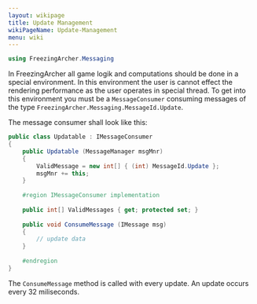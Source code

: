 ```yaml
---
layout: wikipage
title: Update Management
wikiPageName: Update-Management
menu: wiki
---
```


```c#
using FreezingArcher.Messaging
```

In FreezingArcher all game logik and computations should be done in a special environment. In this environment the user
is cannot effect the rendering performance as the user operates in special thread. To get into this environment you
must be a `MessageConsumer` consuming messages of the type `FreezingArcher.Messaging.MessageId.Update`.

The message consumer shall look like this:

```c#
public class Updatable : IMessageConsumer
{
    public Updatable (MessageManager msgMnr)
    {
        ValidMessage = new int[] { (int) MessageId.Update };
        msgMnr += this;
    }
    
    #region IMessageConsumer implementation
    
    public int[] ValidMessages { get; protected set; }
    
    public void ConsumeMessage (IMessage msg)
    {
        // update data
    }
    
    #endregion
}
```

The `ConsumeMessage` method is called with every update. An update occurs every 32 miliseconds.


